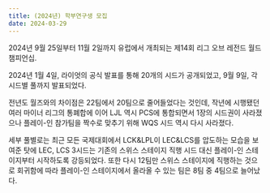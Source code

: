 ```yaml
---
title: (2024년) 학부연구생 모집
date: 2024-03-29
---
```


2024년 9월 25일부터 11월 2일까지 유럽에서 개최되는 제14회 리그 오브 레전드 월드 챔피언십.

<!--more-->

2024년 1월 4일, 라이엇의 공식 발표를 통해 20개의 시드가 공개되었고, 9월 9일, 각 시드별 풀까지 발표되었다.

전년도 월즈와의 차이점은 22팀에서 20팀으로 줄어들었다는 것인데, 작년에 시행됐던 여러 마이너 리그의 통폐합에 이어 LJL 역시 PCS에 통합되면서 1장의 시드권이 사라졌으나 플레이-인 참가팀을 짝수로 맞추기 위해 WQS 시드 역시 다시 사라졌다.

세부 풀별로는 최근 모든 국제대회에서 LCK&LPL이 LEC&LCS를 압도하는 모습을 보여준 탓에 LEC, LCS 3시드는 기존의 스위스 스테이지 직행 시드 대신 플레이-인 스테이지부터 시작하도록 강등되었다. 또한 다시 12팀만 스위스 스테이지에 직행하는 것으로 회귀함에 따라 플레이-인 스테이지에서 올라올 수 있는 팀은 8팀 중 4팀으로 늘어났다.
